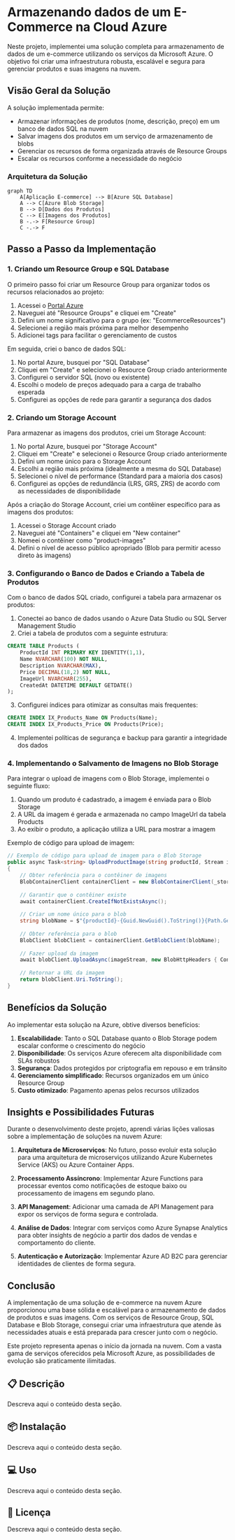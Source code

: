 # Armazenando dados de um E-Commerce na Cloud Azure

Neste projeto, implementei uma solução completa para armazenamento de dados de um e-commerce utilizando os serviços da Microsoft Azure. O objetivo foi criar uma infraestrutura robusta, escalável e segura para gerenciar produtos e suas imagens na nuvem.

## Visão Geral da Solução

A solução implementada permite:

- Armazenar informações de produtos (nome, descrição, preço) em um banco de dados SQL na nuvem
- Salvar imagens dos produtos em um serviço de armazenamento de blobs
- Gerenciar os recursos de forma organizada através de Resource Groups
- Escalar os recursos conforme a necessidade do negócio

### Arquitetura da Solução

```mermaid
graph TD
    A[Aplicação E-commerce] --> B[Azure SQL Database]
    A --> C[Azure Blob Storage]
    B --> D[Dados dos Produtos]
    C --> E[Imagens dos Produtos]
    B -.-> F[Resource Group]
    C -.-> F
```

## Passo a Passo da Implementação

### 1. Criando um Resource Group e SQL Database

O primeiro passo foi criar um Resource Group para organizar todos os recursos relacionados ao projeto:

1. Acessei o [Portal Azure](https://portal.azure.com)
2. Naveguei até "Resource Groups" e cliquei em "Create"
3. Defini um nome significativo para o grupo (ex: "EcommerceResources")
4. Selecionei a região mais próxima para melhor desempenho
5. Adicionei tags para facilitar o gerenciamento de custos

Em seguida, criei o banco de dados SQL:

1. No portal Azure, busquei por "SQL Database"
2. Cliquei em "Create" e selecionei o Resource Group criado anteriormente
3. Configurei o servidor SQL (novo ou existente)
4. Escolhi o modelo de preços adequado para a carga de trabalho esperada
5. Configurei as opções de rede para garantir a segurança dos dados

### 2. Criando um Storage Account

Para armazenar as imagens dos produtos, criei um Storage Account:

1. No portal Azure, busquei por "Storage Account"
2. Cliquei em "Create" e selecionei o Resource Group criado anteriormente
3. Defini um nome único para o Storage Account
4. Escolhi a região mais próxima (idealmente a mesma do SQL Database)
5. Selecionei o nível de performance (Standard para a maioria dos casos)
6. Configurei as opções de redundância (LRS, GRS, ZRS) de acordo com as necessidades de disponibilidade

Após a criação do Storage Account, criei um contêiner específico para as imagens dos produtos:

1. Acessei o Storage Account criado
2. Naveguei até "Containers" e cliquei em "New container"
3. Nomeei o contêiner como "product-images"
4. Defini o nível de acesso público apropriado (Blob para permitir acesso direto às imagens)

### 3. Configurando o Banco de Dados e Criando a Tabela de Produtos

Com o banco de dados SQL criado, configurei a tabela para armazenar os produtos:

1. Conectei ao banco de dados usando o Azure Data Studio ou SQL Server Management Studio
2. Criei a tabela de produtos com a seguinte estrutura:

```sql
CREATE TABLE Products (
    ProductId INT PRIMARY KEY IDENTITY(1,1),
    Name NVARCHAR(100) NOT NULL,
    Description NVARCHAR(MAX),
    Price DECIMAL(18,2) NOT NULL,
    ImageUrl NVARCHAR(255),
    CreatedAt DATETIME DEFAULT GETDATE()
);
```

3. Configurei índices para otimizar as consultas mais frequentes:

```sql
CREATE INDEX IX_Products_Name ON Products(Name);
CREATE INDEX IX_Products_Price ON Products(Price);
```

4. Implementei políticas de segurança e backup para garantir a integridade dos dados

### 4. Implementando o Salvamento de Imagens no Blob Storage

Para integrar o upload de imagens com o Blob Storage, implementei o seguinte fluxo:

1. Quando um produto é cadastrado, a imagem é enviada para o Blob Storage
2. A URL da imagem é gerada e armazenada no campo ImageUrl da tabela Products
3. Ao exibir o produto, a aplicação utiliza a URL para mostrar a imagem

Exemplo de código para upload de imagem:

```csharp
// Exemplo de código para upload de imagem para o Blob Storage
public async Task<string> UploadProductImage(string productId, Stream imageStream, string contentType)
{
    // Obter referência para o contêiner de imagens
    BlobContainerClient containerClient = new BlobContainerClient(_storageConnectionString, "product-images");
    
    // Garantir que o contêiner existe
    await containerClient.CreateIfNotExistsAsync();
    
    // Criar um nome único para o blob
    string blobName = $"{productId}-{Guid.NewGuid().ToString()}{Path.GetExtension(contentType)}";
    
    // Obter referência para o blob
    BlobClient blobClient = containerClient.GetBlobClient(blobName);
    
    // Fazer upload da imagem
    await blobClient.UploadAsync(imageStream, new BlobHttpHeaders { ContentType = contentType });
    
    // Retornar a URL da imagem
    return blobClient.Uri.ToString();
}
```

## Benefícios da Solução

Ao implementar esta solução na Azure, obtive diversos benefícios:

1. **Escalabilidade**: Tanto o SQL Database quanto o Blob Storage podem escalar conforme o crescimento do negócio
2. **Disponibilidade**: Os serviços Azure oferecem alta disponibilidade com SLAs robustos
3. **Segurança**: Dados protegidos por criptografia em repouso e em trânsito
4. **Gerenciamento simplificado**: Recursos organizados em um único Resource Group
5. **Custo otimizado**: Pagamento apenas pelos recursos utilizados

## Insights e Possibilidades Futuras

Durante o desenvolvimento deste projeto, aprendi várias lições valiosas sobre a implementação de soluções na nuvem Azure:

1. **Arquitetura de Microserviços**: No futuro, posso evoluir esta solução para uma arquitetura de microserviços utilizando Azure Kubernetes Service (AKS) ou Azure Container Apps.

2. **Processamento Assíncrono**: Implementar Azure Functions para processar eventos como notificações de estoque baixo ou processamento de imagens em segundo plano.

3. **API Management**: Adicionar uma camada de API Management para expor os serviços de forma segura e controlada.

4. **Análise de Dados**: Integrar com serviços como Azure Synapse Analytics para obter insights de negócio a partir dos dados de vendas e comportamento do cliente.

5. **Autenticação e Autorização**: Implementar Azure AD B2C para gerenciar identidades de clientes de forma segura.

## Conclusão

A implementação de uma solução de e-commerce na nuvem Azure proporcionou uma base sólida e escalável para o armazenamento de dados de produtos e suas imagens. Com os serviços de Resource Group, SQL Database e Blob Storage, consegui criar uma infraestrutura que atende às necessidades atuais e está preparada para crescer junto com o negócio.

Este projeto representa apenas o início da jornada na nuvem. Com a vasta gama de serviços oferecidos pela Microsoft Azure, as possibilidades de evolução são praticamente ilimitadas.


## 📋 Descrição

Descreva aqui o conteúdo desta seção.


## 📦 Instalação

Descreva aqui o conteúdo desta seção.


## 💻 Uso

Descreva aqui o conteúdo desta seção.


## 📄 Licença

Descreva aqui o conteúdo desta seção.
